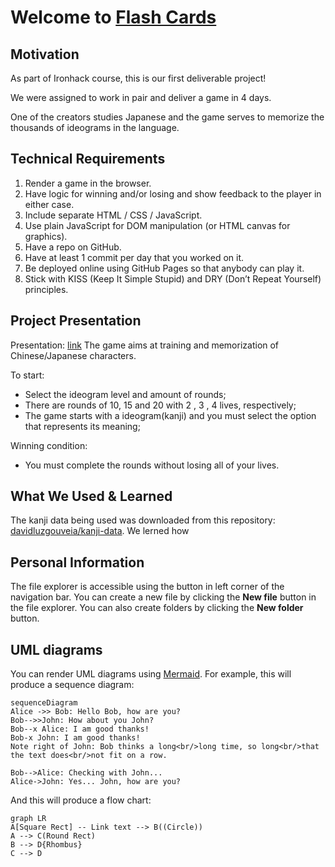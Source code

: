 ﻿# Welcome to [Flash Cards](https://andersontoma92wdptoct2022.github.io/Flashcard/)

## Motivation

As part of Ironhack course, this is our first deliverable project!

We were assigned to work in pair and deliver a game in 4 days.

One of the creators studies Japanese and the game serves to memorize the thousands of ideograms in the language.

## Technical Requirements

1.  Render a game in the browser.
2.  Have logic for winning and/or losing  and show feedback to the player in either case.
3.  Include  separate HTML / CSS / JavaScript.
4.  Use  plain JavaScript  for DOM manipulation (or HTML canvas for graphics).
5.  Have a repo on GitHub.
6.  Have at least  1 commit per day  that you worked on it.
7.  Be deployed online  using GitHub Pages so that anybody can play it.
8.  Stick with  KISS (Keep It Simple Stupid)  and  DRY (Don’t Repeat Yourself)  principles.

## Project Presentation
Presentation: [link](https://prezi.com/view/jgEASrvRetGEvy7MXios/)
The game aims at training and memorization of Chinese/Japanese characters.

To start:
 - Select the ideogram level and amount of rounds;
 - There are rounds of 10, 15 and 20 with 2 , 3 , 4 lives, respectively; 
 - The game starts with a ideogram(kanji) and you must select the option that represents its meaning;
 
 Winning condition:
- You must complete the rounds without losing all of your lives.

## What We Used & Learned

The kanji data being used was downloaded from this repository: [davidluzgouveia/kanji-data](https://github.com/davidluzgouveia/kanji-data).
We lerned how 

## Personal Information

The file explorer is accessible using the button in left corner of the navigation bar. You can create a new file by clicking the **New file** button in the file explorer. You can also create folders by clicking the **New folder** button.





## UML diagrams

You can render UML diagrams using [Mermaid](https://mermaidjs.github.io/). For example, this will produce a sequence diagram:

```mermaid
sequenceDiagram
Alice ->> Bob: Hello Bob, how are you?
Bob-->>John: How about you John?
Bob--x Alice: I am good thanks!
Bob-x John: I am good thanks!
Note right of John: Bob thinks a long<br/>long time, so long<br/>that the text does<br/>not fit on a row.

Bob-->Alice: Checking with John...
Alice->John: Yes... John, how are you?
```

And this will produce a flow chart:

```mermaid
graph LR
A[Square Rect] -- Link text --> B((Circle))
A --> C(Round Rect)
B --> D{Rhombus}
C --> D
```
